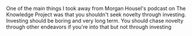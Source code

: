 One of the main things I took away from Morgan Housel's podcast on The Knowledge Project was that you shouldn't seek novelty through investing. Investing should be boring and very long term. You should chase novelty through other endeavors if you're into that but not through investing

